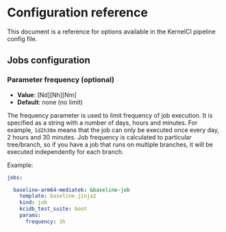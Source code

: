 # Configuration reference

This document is a reference for options available in the KernelCI pipeline
config file.


## Jobs configuration

### Parameter frequency (optional)

- **Value**: [Nd][Nh][Nm]
- **Default**: none (no limit)

The frequency parameter is used to limit frequency of job execution. It is
specified as a string with a number of days, hours and minutes. For example,
`1d2h30m` means that the job can only be executed
once every day, 2 hours and 30 minutes.
Job frequency is calculated to particular tree/branch, so if you have a job
that runs on multiple branches, it will be executed independently for each
branch.

Example:
```yaml
jobs:

  baseline-arm64-mediatek: &baseline-job
    template: baseline.jinja2
    kind: job
    kcidb_test_suite: boot
    params:
      frequency: 1h
```
